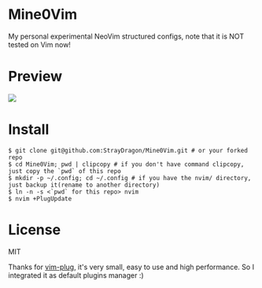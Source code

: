 # Mine0Vim

My personal experimental NeoVim structured configs, note that it is NOT tested on Vim now!

# Preview

![](https://s1.ax1x.com/2020/04/02/GtPMGR.png)

# Install
```
$ git clone git@github.com:StrayDragon/Mine0Vim.git # or your forked repo
$ cd Mine0Vim; pwd | clipcopy # if you don't have command clipcopy, just copy the `pwd` of this repo
$ mkdir -p ~/.config; cd ~/.config # if you have the nvim/ directory, just backup it(rename to another directory)
$ ln -n -s <`pwd` for this repo> nvim
$ nvim +PlugUpdate
```

# License

MIT

Thanks for [vim-plug](https://github.com/junegunn/vim-plug), it's very small, easy to use and high performance.
So I integrated it as default plugins manager :)
